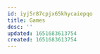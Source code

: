 ```yaml
---
id: iyj5r87cpjx65khycaiepqo
title: Games
desc: ''
updated: 1651683613754
created: 1651683613754
---
```


